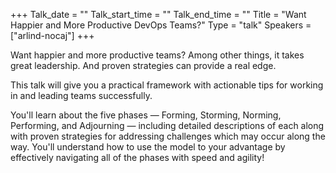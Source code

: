 +++
Talk_date = ""
Talk_start_time = ""
Talk_end_time = ""
Title = "Want Happier and More Productive DevOps Teams?"
Type = "talk"
Speakers = ["arlind-nocaj"]
+++

Want happier and more productive teams? 
Among other things, it takes great leadership. And proven strategies can provide a real edge. 

This talk will give you a practical framework with actionable tips for working in and leading teams successfully.

You'll learn about the five phases — Forming, Storming, Norming, Performing, and Adjourning — including detailed descriptions of each along with proven strategies for addressing challenges which may occur along the way.
You'll understand how to use the model to your advantage by effectively navigating all of the phases with speed and agility!